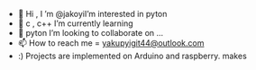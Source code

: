 - 👋 Hi , I ’m @jakoyiI’m interested in pyton 
- 🌱 c , c++ I’m currently learning  
- 💞️ pyton I’m looking to collaborate on ...
- 📫 How to reach me = yakupyigit44@outlook.com
- :) Projects are implemented on Arduino and raspberry. makes
<!---
jakoyi/jakoyi is a ✨ special ✨ repository because its `README.md` (this file) appears on your GitHub profile.
You can click the Preview link to take a look at your changes.
--->
